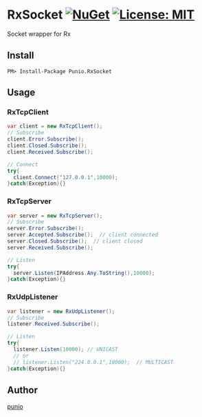 # RxSocket [![NuGet](https://img.shields.io/nuget/v/Punio.RxSocket.svg)](https://www.nuget.org/packages/RxSocket/) [![License: MIT](http://img.shields.io/badge/license-MIT-blue.svg?style=flat)](https://github.com/punio/RxSocket/blob/master/LICENSE)

Socket wrapper for Rx

## Install
```
PM> Install-Package Punio.RxSocket 
```

## Usage

### RxTcpClient
```cs
var client = new RxTcpClient();
// Subscribe
client.Error.Subscribe();
client.Closed.Subscribe();
client.Received.Subscribe();

// Connect
try{
  client.Connect("127.0.0.1",10000);
}catch(Exception){}
```

### RxTcpServer
```cs
var server = new RxTcpServer();
// Subscribe
server.Error.Subscribe();
server.Accepted.Subscribe();  // client connected
server.Closed.Subscribe();  // client closed
server.Received.Subscribe();

// Listen
try{
  server.Listen(IPAddress.Any.ToString(),10000);
}catch(Exception){}
```

### RxUdpListener
```cs
var listener = new RxUdpListener();
// Subscribe
listener.Received.Subscribe();

// Listen
try{
  listener.Listen(10000); // UNICAST
  // or 
  // listener.Listen("224.0.0.1",10000);  // MULTICAST
}catch(Exception){}
```



## Author
[punio](https://github.com/punio)
